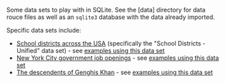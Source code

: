 Some data sets to play with in SQLite. See the [data] directory for data rouce files as well as an `sqlite3` database with the data already imported.

Specific data sets include:

- [School districts across the USA](https://www.census.gov/geographies/reference-files/time-series/geo/gazetteer-files.2010.html) (specifically the "School Districts - Unified" data set) - see [examples using this data set](https://nyu-database-design.github.io/course-materials/slides/sqlite-intro/#25)
- [New York City government job openings](https://data.cityofnewyork.us/City-Government/NYC-Jobs/kpav-sd4t) - see [examples using this data set](https://nyu-database-design.github.io/course-materials/slides/sqlite-joins/#5)
- [The descendents of Genghis Khan](https://knowledge.kitchen/Genghis_Khan%27s_family_tree) - see [examples using this data set](https://knowledge.kitchen/Left,_Right,_and_Reflexive_Joins)
